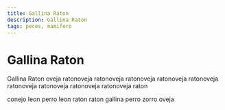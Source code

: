 ```yaml
---
title: Gallina Raton
description: Gallina Raton
tags: peces, mamifero
---
```


# Gallina Raton

Gallina Raton oveja ratonoveja ratonoveja ratonoveja ratonoveja ratonoveja ratonoveja ratonoveja ratonoveja ratonoveja raton

conejo leon perro leon raton raton gallina perro zorro oveja